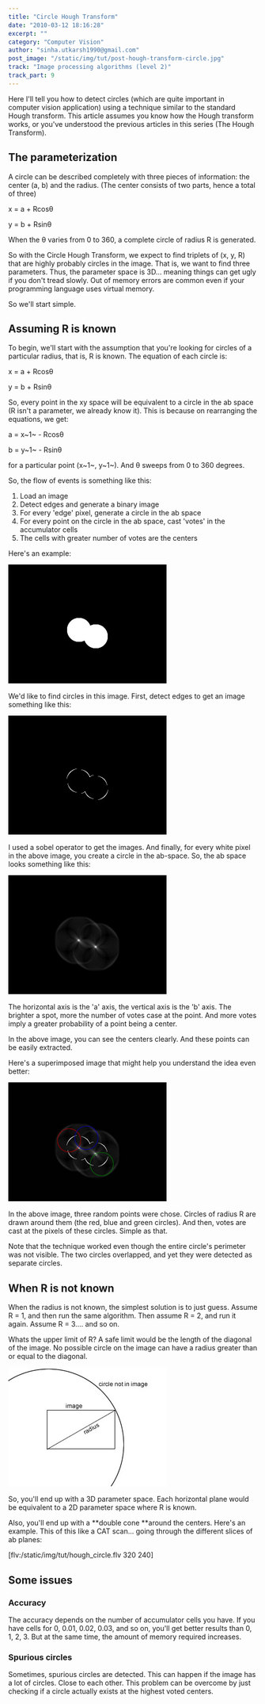 ```yaml
---
title: "Circle Hough Transform"
date: "2010-03-12 18:16:28"
excerpt: ""
category: "Computer Vision"
author: "sinha.utkarsh1990@gmail.com"
post_image: "/static/img/tut/post-hough-transform-circle.jpg"
track: "Image processing algorithms (level 2)"
track_part: 9
---
```

Here I'll tell you how to detect circles (which are quite important in computer vision application) using a technique similar to the standard Hough transform. This article assumes you know how the Hough transform works, or you've understood the previous articles in this series (The Hough Transform). 

## The parameterization

A circle can be described completely with three pieces of information: the center (a, b) and the radius. (The center consists of two parts, hence a total of three)

x = a + Rcosθ

y = b + Rsinθ

When the θ varies from 0 to 360, a complete circle of radius R is generated.

So with the Circle Hough Transform, we expect to find triplets of (x, y, R) that are highly probably circles in the image. That is, we want to find three parameters. Thus, the parameter space is 3D... meaning things can get ugly if you don't tread slowly. Out of memory errors are common even if your programming language uses virtual memory.

So we'll start simple.

## Assuming R is known

To begin, we'll start with the assumption that you're looking for circles of a particular radius, that is, R is known. The equation of each circle is:

x = a + Rcosθ

y = b + Rsinθ

So, every point in the xy space will be equivalent to a circle in the ab space (R isn't a parameter, we already know it). This is because on rearranging the equations, we get:

a = x~1~ - Rcosθ

b = y~1~ - Rsinθ

for a particular point (x~1~, y~1~). And θ sweeps from 0 to 360 degrees.

So, the flow of events is something like this: 

  1. Load an image
  2. Detect edges and generate a binary image
  3. For every 'edge' pixel, generate a circle in the ab space
  4. For every point on the circle in the ab space, cast 'votes' in the accumulator cells
  5. The cells with greater number of votes are the centers

Here's an example:

![](/static/img/tut/circles.gif)

We'd like to find circles in this image. First, detect edges to get an image something like this:

![](/static/img/tut/circle_edges.jpg)

I used a sobel operator to get the images. And finally, for every white pixel in the above image, you create a circle in the ab-space. So, the ab space looks something like this:

![](/static/img/tut/hough_circle.jpg)

The horizontal axis is the 'a' axis, the vertical axis is the 'b' axis. The brighter a spot, more the number of votes case at the point. And more votes imply a greater probability of a point being a center.

In the above image, you can see the centers clearly. And these points can be easily extracted. 

Here's a superimposed image that might help you understand the idea even better:

![](/static/img/tut/circlehough_explanation.jpg)

In the above image, three random points were chose. Circles of radius R are drawn around them (the red, blue and green circles). And then, votes are cast at the pixels of these circles. Simple as that.

Note that the technique worked even though the entire circle's perimeter was not visible. The two circles overlapped, and yet they were detected as separate circles. 

## When R is not known

When the radius is not known, the simplest solution is to just guess. Assume R = 1, and then run the same algorithm. Then assume R = 2, and run it again. Assume R = 3.... and so on.

Whats the upper limit of R? A safe limit would be the length of the diagonal of the image. No possible circle on the image can have a radius greater than or equal to the diagonal. 

![](/static/img/tut/cht_offlimit_circle.jpg)

So, you'll end up with a 3D parameter space. Each horizontal plane would be equivalent to a 2D parameter space where R is known. 

Also, you'll end up with a **double cone **around the centers. Here's an example. This of this like a CAT scan... going through the different slices of ab planes:

[flv:/static/img/tut/hough_circle.flv 320 240] 

## Some issues

### Accuracy

The accuracy depends on the number of accumulator cells you have. If you have cells for 0, 0.01, 0.02, 0.03, and so on, you'll get better results than 0, 1, 2, 3. But at the same time, the amount of memory required increases. 

### Spurious circles

Sometimes, spurious circles are detected. This can happen if the image has a lot of circles. Close to each other. This problem can be overcome by just checking if a circle actually exists at the highest voted centers.
